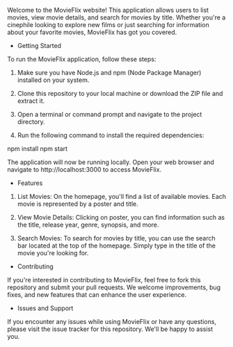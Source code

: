 Welcome to the MovieFlix website! This application allows users to list movies, view movie details, and search for movies by title. Whether you're a cinephile looking to explore new films or just searching for information about your favorite movies, MovieFlix has got you covered.

* Getting Started

To run the MovieFlix application, follow these steps:

1. Make sure you have Node.js and npm (Node Package Manager) installed on your system.

2. Clone this repository to your local machine or download the ZIP file and extract it.

3. Open a terminal or command prompt and navigate to the project directory.

4. Run the following command to install the required dependencies:

npm install
npm start

The application will now be running locally. Open your web browser and navigate to http://localhost:3000 to access MovieFlix.

* Features

1. List Movies: On the homepage, you'll find a list of available movies. Each movie is represented by a poster and title.

2. View Movie Details: Clicking on poster, you can find information such as the title, release year, genre, synopsis, and more.

3. Search Movies: To search for movies by title, you can use the search bar located at the top of the homepage. Simply type in the title of the movie you're looking for.

* Contributing

If you're interested in contributing to MovieFlix, feel free to fork this repository and submit your pull requests. We welcome improvements, bug fixes, and new features that can enhance the user experience.

* Issues and Support

If you encounter any issues while using MovieFlix or have any questions, please visit the issue tracker for this repository. We'll be happy to assist you.